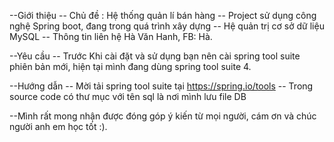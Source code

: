 --Giới thiệu
    -- Chủ đề : Hệ thống quản lí bán hàng
    -- Project sử dụng công nghệ Spring boot, đang trong quá trình xây dựng
    -- Hệ quản trị cơ sở dữ liệu MySQL
    -- Thông tin liên hệ Hà Văn Hanh, FB: Hà.
    
--Yêu cầu
    -- Trước Khi cài đặt và sử dụng bạn nên cài spring tool suite phiên bản mới, hiện tại mình đang dùng spring tool suite 4.
    
--Hướng dẫn
    -- Mời tải spring tool suite tại https://spring.io/tools
    -- Trong source code có thư mục với tên sql là nơi mình lưu file DB
    
--Mình rất mong nhận được đóng góp ý kiến từ mọi người, cám ơn và chúc người anh em học tốt :).
